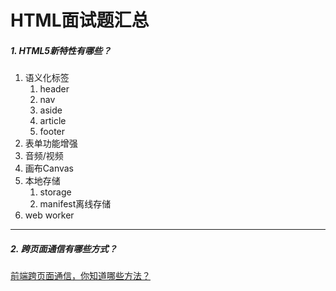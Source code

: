 # HTML面试题汇总

##### 1. HTML5新特性有哪些？

1. 语义化标签
   1. header
   2. nav
   3. aside
   4. article
   5. footer
1. 表单功能增强
1. 音频/视频
1. 画布Canvas
5. 本地存储
   1. storage
   2. manifest离线存储
1. web worker

---

##### 2. 跨页面通信有哪些方式？

[前端跨页面通信，你知道哪些方法？](https://juejin.cn/post/6844903811232825357#heading-11)